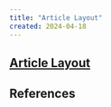 ```yaml
---
title: "Article Layout"
created: 2024-04-18
---
```


## [Article Layout](https://quarto.org/docs/authoring/article-layout.html)

## References
